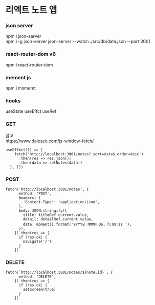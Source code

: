 # 리엑트 노트 앱

### json server

npm i json-server  
npm i -g json-server
json-server --watch ./src/db/data.json --port 3001

### react-router-dom v6

npm i react-router-dom

### mement js

npm i momemt

### hooks

useState
useEffct
useRef

### GET

참고  
https://www.daleseo.com/js-window-fetch/

```
useEffect(() => {
    fetch('http://localhost:3001/notes?_sort=date&_order=desc')
      .then(res => res.json())
      .then(data => setNotes(data))
  }, [])
```

### POST

```
fetch('http://localhost:3001/notes', {
      method: 'POST',
      headers: {
        'Content-Type': 'application/json',
      },
      body: JSON.stringify({
        title: titleRef.current.value,
        detail: detailRef.current.value,
        date: moment().format('YYYY년 MMMM Do, h:mm:ss '),
      }),
    }).then(res => {
      if (res.ok) {
        navigate('/')
      }
    })
```

### DELETE

```
fetch(`http://localhost:3001/notes/${note.id}`, {
      method: 'DELETE',
    }).then(res => {
      if (res.ok) {
        setScreen(true)
      }
    })
```
